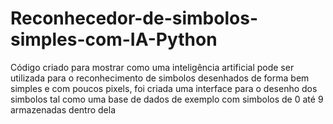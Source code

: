 # Reconhecedor-de-simbolos-simples-com-IA-Python
Código criado para mostrar como uma inteligência artificial pode ser utilizada para o reconhecimento de simbolos desenhados de forma bem simples e com poucos pixels, foi criada uma interface para o desenho dos simbolos tal como uma base de dados de exemplo com simbolos de 0 até 9 armazenadas dentro dela
